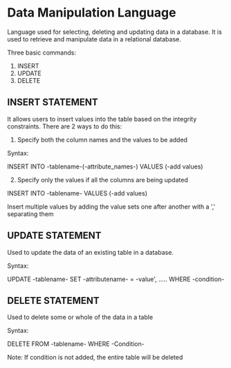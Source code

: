 # Data Manipulation Language

Language used for selecting, deleting and updating data in a database.
It is used to retrieve and manipulate data in a relational database.

Three basic commands:
1) INSERT
2) UPDATE
3) DELETE

## INSERT STATEMENT

It allows users to insert values into the table based on the integrity constraints.
There are 2 ways to do this:

1) Specify both the column names and the values to be added

Syntax:

INSERT INTO -tablename-(-attribute_names-) VALUES (-add values)

2) Specify only the values if all the columns are being updated

INSERT INTO -tablename- VALUES (-add values)

Insert multiple values by adding the value sets one after another with a ',' separating them

## UPDATE STATEMENT

Used to update the data of an existing table in a database.

Syntax:

UPDATE -tablename-
SET -attributename- = -value', .....
WHERE -condition-

## DELETE STATEMENT

Used to delete some or whole of the data in a table

Syntax:

DELETE FROM -tablename- 
WHERE -Condition-

Note: If condition is not added, the entire table will be deleted